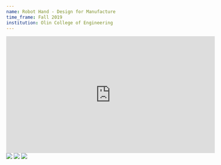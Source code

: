 ```yaml
---
name: Robot Hand - Design for Manufacture
time_frame: Fall 2019
institution: Olin College of Engineering
---
```

<div class="video">
  <iframe width="560" height="315" margin="auto" src="https://www.youtube.com/embed/0-3BCeAxWb4?rel=0" frameborder="0" allow="accelerometer; autoplay; encrypted-media; gyroscope; picture-in-picture" allowfullscreen></iframe>
</div>

<div class="oohbaby">
  <a target="_blank" href="/imgs/dfm_full_assembly.jpg"><img class="triplet" src="/imgs/dfm_full_assembly.jpg"></a>
  <a target="_blank" href="/imgs/dfm_unassembled.jpg"><img class="triplet" src="/imgs/dfm_unassembled.jpg"></a>
  <a target="_blank" href="/imgs/dfm_housing.png"><img class="triplet" src="/imgs/dfm_housing.png"></a>
</div>
